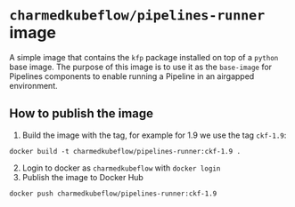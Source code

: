 # `charmedkubeflow/pipelines-runner` image

A simple image that contains the `kfp` package installed on top of a `python` base image.
The purpose of this image is to use it as the `base-image` for Pipelines components to enable running a Pipeline in an airgapped environment.

## How to publish the image
1. Build the image with the tag, for example for 1.9 we use the tag `ckf-1.9`:
```
docker build -t charmedkubeflow/pipelines-runner:ckf-1.9 .
```
2. Login to docker as `charmedkubeflow` with `docker login`
3. Publish the image to Docker Hub
```
docker push charmedkubeflow/pipelines-runner:ckf-1.9
```
